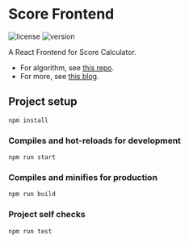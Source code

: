 # Score Frontend

![license](https://img.shields.io/github/license/Chenrt-ggx/ScoreFrontend)
![version](https://img.shields.io/github/package-json/v/Chenrt-ggx/ScoreFrontend)

A React Frontend for Score Calculator.

- For algorithm, see [this repo](https://github.com/Chenrt-ggx/ScoreCalculator).
- For more, see [this blog](https://www.cnblogs.com/Chenrt/p/16675891.html).

## Project setup

```
npm install
```

### Compiles and hot-reloads for development

```
npm run start
```

### Compiles and minifies for production

```
npm run build
```

### Project self checks

```
npm run test
```

